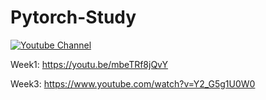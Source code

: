 # Pytorch-Study

[![Youtube Channel](https://img.shields.io/badge/-윤%20도현-c14438?style=flat-square&logo=Youtube&link=https://www.youtube.com/channel/UC9PB9nKYqKEx_N3KM-JVTpg)](https://www.youtube.com/channel/UC9PB9nKYqKEx_N3KM-JVTpg)

Week1: https://youtu.be/mbeTRf8jQvY

Week3: https://www.youtube.com/watch?v=Y2_G5g1U0W0
